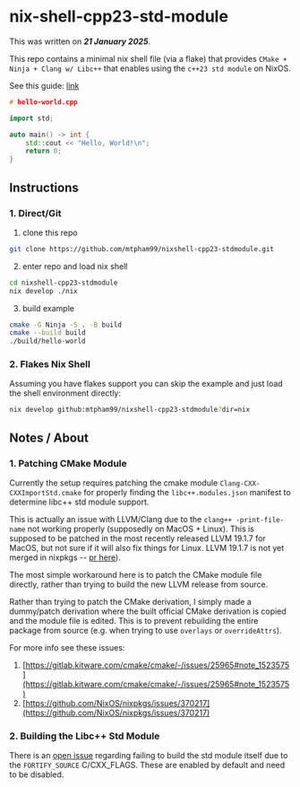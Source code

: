# nix-shell-cpp23-std-module

This was written on ***21 January 2025***.

This repo contains a minimal nix shell file (via a flake) that provides `CMake + Ninja + Clang w/ Libc++` that enables using the `c++23 std module` on NixOS.

See this guide: [link](https://www.kitware.com/import-std-in-cmake-3-30/)

```cpp
# hello-world.cpp

import std;

auto main() -> int {
    std::cout << "Hello, World!\n";
    return 0;
}
```

## Instructions

### 1. Direct/Git

1. clone this repo

```sh
git clone https://github.com/mtpham99/nixshell-cpp23-stdmodule.git
```

2. enter repo and load nix shell

```sh
cd nixshell-cpp23-stdmodule
nix develop ./nix
```

3. build example

```sh
cmake -G Ninja -S . -B build
cmake --build build
./build/hello-world
```

### 2. Flakes Nix Shell

Assuming you have flakes support you can skip the example and just load the shell environment directly:

```sh
nix develop github:mtpham99/nixshell-cpp23-stdmodule?dir=nix
```

## Notes / About

### 1. Patching CMake Module

Currently the setup requires patching the cmake module `Clang-CXX-CXXImportStd.cmake` for properly finding the `libc++.modules.json` manifest to determine libc++ std module support.

This is actually an issue with LLVM/Clang due to the `clang++ -print-file-name` not working properly (supposedly on MacOS + Linux). This is supposed to be patched in the most recently released LLVM 19.1.7 for MacOS, but not sure if it will also fix things for Linux. LLVM 19.1.7 is not yet merged in nixpkgs -- [pr here](https://github.com/NixOS/nixpkgs/pull/373937)).

The most simple workaround here is to patch the CMake module file directly, rather than trying to build the new LLVM release from source.

Rather than trying to patch the CMake derivation, I simply made a dummy/patch derivation where the built official CMake derivation is copied and the module file is edited. This is to prevent rebuilding the entire package from source (e.g. when trying to use `overlays` or `overrideAttrs`).

For more info see these issues:

1. [https://gitlab.kitware.com/cmake/cmake/-/issues/25965#note_1523575](https://gitlab.kitware.com/cmake/cmake/-/issues/25965#note_1523575)
2. [https://github.com/NixOS/nixpkgs/issues/370217](https://github.com/NixOS/nixpkgs/issues/370217)

### 2. Building the Libc++ Std Module

There is an [open issue](https://github.com/llvm/llvm-project/issues/121709) regarding failing to build the std module itself due to the `FORTIFY_SOURCE` C/CXX_FLAGS. These are enabled by default and need to be disabled.
